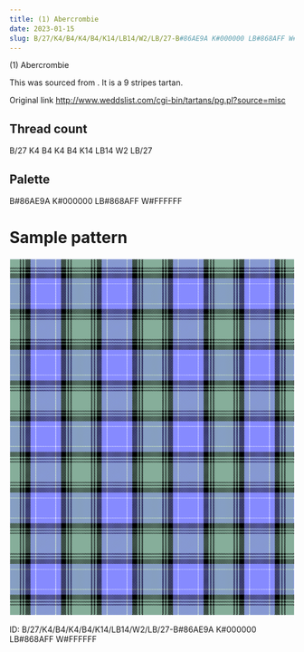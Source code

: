 ```yaml
---
title: (1) Abercrombie
date: 2023-01-15
slug: B/27/K4/B4/K4/B4/K14/LB14/W2/LB/27-B#86AE9A K#000000 LB#868AFF W#FFFFFF
---
```

(1) Abercrombie

This was sourced from <no value>.  It is a 9 stripes tartan.

Original link http://www.weddslist.com/cgi-bin/tartans/pg.pl?source=misc

## Thread count
B/27 K4 B4 K4 B4 K14 LB14 W2 LB/27

## Palette
B#86AE9A K#000000 LB#868AFF W#FFFFFF

# Sample pattern

![Tartan detail](tartan.png "B/27 K4 B4 K4 B4 K14 LB14 W2 LB/27 tartan")

ID: B/27/K4/B4/K4/B4/K14/LB14/W2/LB/27-B#86AE9A K#000000 LB#868AFF W#FFFFFF